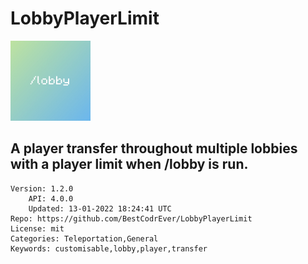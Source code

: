 # LobbyPlayerLimit
<img src="https://raw.githubusercontent.com/BestCodrEver/LobbyPlayerLimit/2056d45b3b05ee289a8af123f07baeeb8918c01a/icon.png" width="128" height="128" />

## A player transfer throughout multiple lobbies with a player limit when /lobby is run.
```properties
Version: 1.2.0
    API: 4.0.0
    Updated: 13-01-2022 18:24:41 UTC
Repo: https://github.com/BestCodrEver/LobbyPlayerLimit
License: mit
Categories: Teleportation,General
Keywords: customisable,lobby,player,transfer
```